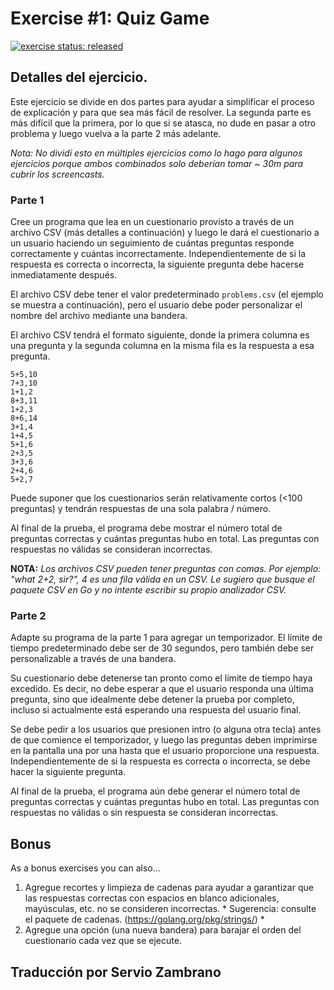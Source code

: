 # Exercise #1: Quiz Game

[![exercise status: released](https://img.shields.io/badge/exercise%20status-released-green.svg?style=for-the-badge)](https://gophercises.com/exercises/quiz)



## Detalles del ejercicio.

Este ejercicio se divide en dos partes para ayudar a simplificar el proceso de explicación y para que sea más fácil de resolver. La segunda parte es más difícil que la primera, por lo que si se atasca, no dude en pasar a otro problema y luego vuelva a la parte 2 más adelante.

*Nota: No dividí esto en múltiples ejercicios como lo hago para algunos ejercicios porque ambos combinados solo deberían tomar ~ 30m para cubrir los screencasts.*

### Parte 1

Cree un programa que lea en un cuestionario provisto a través de un archivo CSV (más detalles a continuación) y luego le dará el cuestionario a un usuario haciendo un seguimiento de cuántas preguntas responde correctamente y cuántas incorrectamente. Independientemente de si la respuesta es correcta o incorrecta, la siguiente pregunta debe hacerse inmediatamente después.

El archivo CSV debe tener el valor predeterminado `problems.csv` (el ejemplo se muestra a continuación), pero el usuario debe poder personalizar el nombre del archivo mediante una bandera.

El archivo CSV tendrá el formato siguiente, donde la primera columna es una pregunta y la segunda columna en la misma fila es la respuesta a esa pregunta.

```
5+5,10
7+3,10
1+1,2
8+3,11
1+2,3
8+6,14
3+1,4
1+4,5
5+1,6
2+3,5
3+3,6
2+4,6
5+2,7
```

Puede suponer que los cuestionarios serán relativamente cortos (<100 preguntas) y tendrán respuestas de una sola palabra / número.

Al final de la prueba, el programa debe mostrar el número total de preguntas correctas y cuántas preguntas hubo en total. Las preguntas con respuestas no válidas se consideran incorrectas.

**NOTA:** *Los archivos CSV pueden tener preguntas con comas. Por ejemplo: "what 2+2, sir?", 4 es una fila válida en un CSV. Le sugiero que busque el paquete CSV en Go y no intente escribir su propio analizador CSV.*

### Parte 2

Adapte su programa de la parte 1 para agregar un temporizador. El límite de tiempo predeterminado debe ser de 30 segundos, pero también debe ser personalizable a través de una bandera.

Su cuestionario debe detenerse tan pronto como el límite de tiempo haya excedido. Es decir, no debe esperar a que el usuario responda una última pregunta, sino que idealmente debe detener la prueba por completo, incluso si actualmente está esperando una respuesta del usuario final.

Se debe pedir a los usuarios que presionen intro (o alguna otra tecla) antes de que comience el temporizador, y luego las preguntas deben imprimirse en la pantalla una por una hasta que el usuario proporcione una respuesta. Independientemente de si la respuesta es correcta o incorrecta, se debe hacer la siguiente pregunta.

Al final de la prueba, el programa aún debe generar el número total de preguntas correctas y cuántas preguntas hubo en total. Las preguntas con respuestas no válidas o sin respuesta se consideran incorrectas.

## Bonus

As a bonus exercises you can also...

1. Agregue recortes y limpieza de cadenas para ayudar a garantizar que las respuestas correctas con espacios en blanco adicionales, mayúsculas, etc. no se consideren incorrectas. * Sugerencia: consulte el paquete de cadenas. (https://golang.org/pkg/strings/) *
2. Agregue una opción (una nueva bandera) para barajar el orden del cuestionario cada vez que se ejecute.

## Traducción por Servio Zambrano

